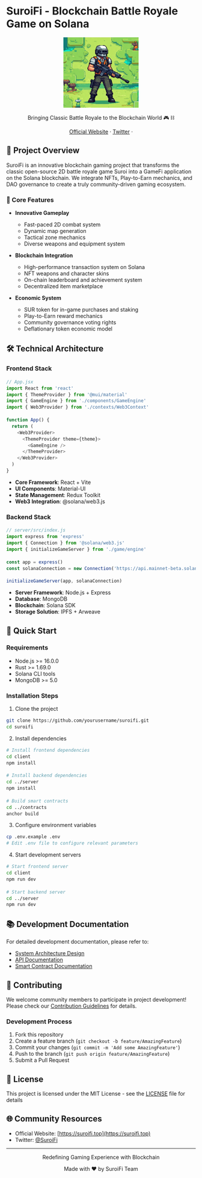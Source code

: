 # SuroiFi - Blockchain Battle Royale Game on Solana

<div align="center">
  <img src="./suroifi-logo.jpg" alt="SuroiFi Logo" width="200"/>
  <p>Bringing Classic Battle Royale to the Blockchain World 🎮 ⛓️</p>
  <p>
    <a href="https://suroifi.top" target="blank">Official Website</a> ·
    <a href="https://x.com/SuroiFi" target="blank">Twitter</a> ·
  </p>
</div>

## 📖 Project Overview

SuroiFi is an innovative blockchain gaming project that transforms the classic open-source 2D battle royale game Suroi into a GameFi application on the Solana blockchain. We integrate NFTs, Play-to-Earn mechanics, and DAO governance to create a truly community-driven gaming ecosystem.

### 🌟 Core Features

- **Innovative Gameplay**
  - Fast-paced 2D combat system
  - Dynamic map generation
  - Tactical zone mechanics
  - Diverse weapons and equipment system

- **Blockchain Integration**
  - High-performance transaction system on Solana
  - NFT weapons and character skins
  - On-chain leaderboard and achievement system
  - Decentralized item marketplace

- **Economic System**
  - SUR token for in-game purchases and staking
  - Play-to-Earn reward mechanics
  - Community governance voting rights
  - Deflationary token economic model

## 🛠️ Technical Architecture

### Frontend Stack
```javascript
// App.jsx
import React from 'react'
import { ThemeProvider } from '@mui/material'
import { GameEngine } from './components/GameEngine'
import { Web3Provider } from './contexts/Web3Context'

function App() {
  return (
    <Web3Provider>
      <ThemeProvider theme={theme}>
        <GameEngine />
      </ThemeProvider>
    </Web3Provider>
  )
}
```

- **Core Framework**: React + Vite
- **UI Components**: Material-UI
- **State Management**: Redux Toolkit
- **Web3 Integration**: @solana/web3.js

### Backend Stack
```javascript
// server/src/index.js
import express from 'express'
import { Connection } from '@solana/web3.js'
import { initializeGameServer } from './game/engine'

const app = express()
const solanaConnection = new Connection('https://api.mainnet-beta.solana.com')

initializeGameServer(app, solanaConnection)
```

- **Server Framework**: Node.js + Express
- **Database**: MongoDB
- **Blockchain**: Solana SDK
- **Storage Solution**: IPFS + Arweave

## 🚀 Quick Start

### Requirements

- Node.js >= 16.0.0
- Rust >= 1.69.0
- Solana CLI tools
- MongoDB >= 5.0

### Installation Steps

1. Clone the project
```bash
git clone https://github.com/yourusername/suroifi.git
cd suroifi
```

2. Install dependencies
```bash
# Install frontend dependencies
cd client
npm install

# Install backend dependencies
cd ../server
npm install

# Build smart contracts
cd ../contracts
anchor build
```

3. Configure environment variables
```bash
cp .env.example .env
# Edit .env file to configure relevant parameters
```

4. Start development servers
```bash
# Start frontend server
cd client
npm run dev

# Start backend server
cd ../server
npm run dev
```

## 📚 Development Documentation

For detailed development documentation, please refer to:

- [System Architecture Design](./docs/ARCHITECTURE.md)
- [API Documentation](./docs/API.md)
- [Smart Contract Documentation](./contracts/README.md)

## 🤝 Contributing

We welcome community members to participate in project development! Please check our [Contribution Guidelines](CONTRIBUTING.md) for details.

### Development Process

1. Fork this repository
2. Create a feature branch (`git checkout -b feature/AmazingFeature`)
3. Commit your changes (`git commit -m 'Add some AmazingFeature'`)
4. Push to the branch (`git push origin feature/AmazingFeature`)
5. Submit a Pull Request

## 📄 License

This project is licensed under the MIT License - see the [LICENSE](LICENSE) file for details

## 🌐 Community Resources

- Official Website: [https://suroifi.top](https://suroifi.top)
- Twitter: [@SuroiFi](https://x.com/SuroiFi)


---

<div align="center">
  <p>Redefining Gaming Experience with Blockchain</p>
  <p>Made with ❤️ by SuroiFi Team</p>
</div>
